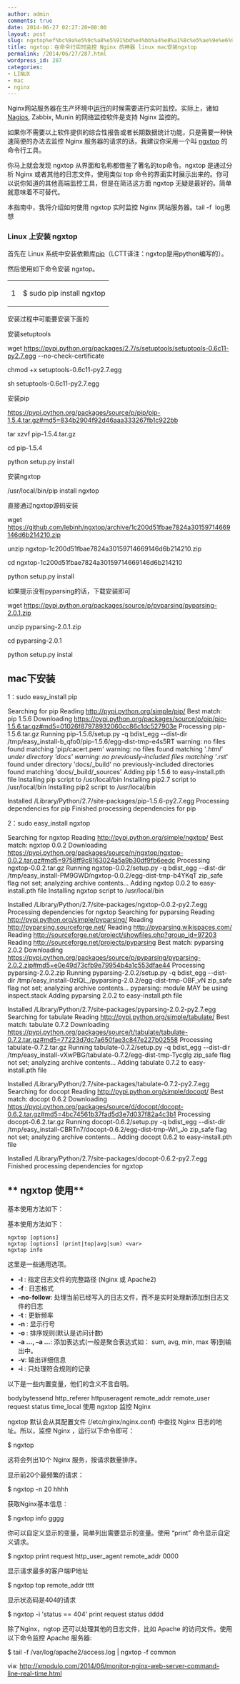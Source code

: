 ```yaml
---
author: admin
comments: true
date: 2014-06-27 02:27:20+00:00
layout: post
slug: ngxtop%ef%bc%9a%e5%9c%a8%e5%91%bd%e4%bb%a4%e8%a1%8c%e5%ae%9e%e6%97%b6%e7%9b%91%e6%8e%a7-nginx-%e7%9a%84%e7%a5%9e%e5%99%a8-linux-mac%e5%ae%89%e8%a3%85ngxtop
title: ngxtop：在命令行实时监控 Nginx 的神器 linux mac安装ngxtop
permalink: /2014/06/27/287.html
wordpress_id: 287
categories:
- LINUX
- mac
- nginx
---
```


Nginx网站服务器在生产环境中[运行](http://xmodulo.com/2014/01/compile-install-nginx-web-server.html)的时候需要进行实时监控。实际上，诸如[Nagios](http://xmodulo.com/2013/12/monitor-common-services-nagios.html), Zabbix, Munin 的网络监控软件是支持 Nginx 监控的。

如果你不需要以上软件提供的综合性报告或者长期数据统计功能，只是需要一种快速简便的办法去监控 Nginx 服务器的请求的话，我建议你采用一个叫 [ngxtop](https://github.com/lebinh/ngxtop) 的命令行工具。

你马上就会发现 ngxtop 从界面和名称都借鉴了著名的top命令。ngxtop 是通过分析 Nginx 或者其他的日志文件，使用类似 top 命令的界面实时展示出来的。你可以说你知道的其他高端监控工具，但是在简洁这方面 ngxtop 无疑是最好的。简单就意味着不可替代。

本指南中，我将介绍如何使用 ngxtop 实时监控 Nginx 网站服务器。tail -f  log思想


### Linux 上安装 ngxtop


首先在 Linux 系统中安装依赖库[pip](http://ask.xmodulo.com/install-pip-linux.html)（LCTT译注：ngxtop是用python编写的）。

然后使用如下命令安装 ngxtop。












<table >
<tbody >
<tr >

<td data-settings="show" >





1




</td>

<td >





$ sudo pip install ngxtop




</td>
</tr>
</tbody>
</table>
安装过程中可能要安装下面的

安装setuptools

wget https://pypi.python.org/packages/2.7/s/setuptools/setuptools-0.6c11-py2.7.egg --no-check-certificate

chmod +x setuptools-0.6c11-py2.7.egg

sh setuptools-0.6c11-py2.7.egg

安装pip

https://pypi.python.org/packages/source/p/pip/pip-1.5.4.tar.gz#md5=834b2904f92d46aaa333267fb1c922bb

tar xzvf pip-1.5.4.tar.gz

cd pip-1.5.4

python setup.py install

安装ngxtop

/usr/local/bin/pip install ngxtop

直接通过ngxtop源码安装

wget https://github.com/lebinh/ngxtop/archive/1c200d51fbae7824a30159714669146d6b214210.zip

unzip ngxtop-1c200d51fbae7824a30159714669146d6b214210.zip

cd ngxtop-1c200d51fbae7824a30159714669146d6b214210

python setup.py install

如果提示没有pyparsing的话，下载安装即可

wget https://pypi.python.org/packages/source/p/pyparsing/pyparsing-2.0.1.zip

unzip pyparsing-2.0.1.zip

cd pyparsing-2.0.1

python setup.py instal


## mac下安装


1：sudo easy_install pip

Searching for pip
Reading http://pypi.python.org/simple/pip/
Best match: pip 1.5.6
Downloading https://pypi.python.org/packages/source/p/pip/pip-1.5.6.tar.gz#md5=01026f87978932060cc86c1dc527903e
Processing pip-1.5.6.tar.gz
Running pip-1.5.6/setup.py -q bdist_egg --dist-dir /tmp/easy_install-b_qfo0/pip-1.5.6/egg-dist-tmp-e4s5RT
warning: no files found matching 'pip/cacert.pem'
warning: no files found matching '*.html' under directory 'docs'
warning: no previously-included files matching '*.rst' found under directory 'docs/_build'
no previously-included directories found matching 'docs/_build/_sources'
Adding pip 1.5.6 to easy-install.pth file
Installing pip script to /usr/local/bin
Installing pip2.7 script to /usr/local/bin
Installing pip2 script to /usr/local/bin

Installed /Library/Python/2.7/site-packages/pip-1.5.6-py2.7.egg
Processing dependencies for pip
Finished processing dependencies for pip

2：sudo easy_install ngxtop

Searching for ngxtop
Reading http://pypi.python.org/simple/ngxtop/
Best match: ngxtop 0.0.2
Downloading https://pypi.python.org/packages/source/n/ngxtop/ngxtop-0.0.2.tar.gz#md5=9758ff9c8163024a5a9b30df9fb6eedc
Processing ngxtop-0.0.2.tar.gz
Running ngxtop-0.0.2/setup.py -q bdist_egg --dist-dir /tmp/easy_install-PM9GWD/ngxtop-0.0.2/egg-dist-tmp-b4YKqT
zip_safe flag not set; analyzing archive contents...
Adding ngxtop 0.0.2 to easy-install.pth file
Installing ngxtop script to /usr/local/bin

Installed /Library/Python/2.7/site-packages/ngxtop-0.0.2-py2.7.egg
Processing dependencies for ngxtop
Searching for pyparsing
Reading http://pypi.python.org/simple/pyparsing/
Reading http://pyparsing.sourceforge.net/
Reading http://pyparsing.wikispaces.com/
Reading http://sourceforge.net/project/showfiles.php?group_id=97203
Reading http://sourceforge.net/projects/pyparsing
Best match: pyparsing 2.0.2
Downloading https://pypi.python.org/packages/source/p/pyparsing/pyparsing-2.0.2.zip#md5=e0e49d73cfb9e79954b4a1c553dfae44
Processing pyparsing-2.0.2.zip
Running pyparsing-2.0.2/setup.py -q bdist_egg --dist-dir /tmp/easy_install-0zIQL_/pyparsing-2.0.2/egg-dist-tmp-OBF_vN
zip_safe flag not set; analyzing archive contents...
pyparsing: module MAY be using inspect.stack
Adding pyparsing 2.0.2 to easy-install.pth file

Installed /Library/Python/2.7/site-packages/pyparsing-2.0.2-py2.7.egg
Searching for tabulate
Reading http://pypi.python.org/simple/tabulate/
Best match: tabulate 0.7.2
Downloading https://pypi.python.org/packages/source/t/tabulate/tabulate-0.7.2.tar.gz#md5=77223d7dc7a650fae3c847e227b02558
Processing tabulate-0.7.2.tar.gz
Running tabulate-0.7.2/setup.py -q bdist_egg --dist-dir /tmp/easy_install-vXwPBG/tabulate-0.7.2/egg-dist-tmp-Tycglg
zip_safe flag not set; analyzing archive contents...
Adding tabulate 0.7.2 to easy-install.pth file

Installed /Library/Python/2.7/site-packages/tabulate-0.7.2-py2.7.egg
Searching for docopt
Reading http://pypi.python.org/simple/docopt/
Best match: docopt 0.6.2
Downloading https://pypi.python.org/packages/source/d/docopt/docopt-0.6.2.tar.gz#md5=4bc74561b37fad5d3e7d037f82a4c3b1
Processing docopt-0.6.2.tar.gz
Running docopt-0.6.2/setup.py -q bdist_egg --dist-dir /tmp/easy_install-CBRTn7/docopt-0.6.2/egg-dist-tmp-Wrl_Jo
zip_safe flag not set; analyzing archive contents...
Adding docopt 0.6.2 to easy-install.pth file

Installed /Library/Python/2.7/site-packages/docopt-0.6.2-py2.7.egg
Finished processing dependencies for ngxtop









## ** ngxtop 使用**


基本使用方法如下：


基本使用方法如下：

```
ngxtop [options]
ngxtop [options] (print|top|avg|sum) <var>
ngxtop info
``` 

这里是一些通用选项。

<ul>
<li><strong>-l&nbsp;</strong>: 指定日志文件的完整路径 (Nginx 或 Apache2)</li>
<li><strong>-f&nbsp;</strong>: 日志格式</li>
<li><strong>–no-follow</strong>: 处理当前已经写入的日志文件，而不是实时处理新添加到日志文件的日志</li>
<li><strong>-t&nbsp;</strong>: 更新频率</li>
<li><strong>-n&nbsp;</strong>: 显示行号</li>
<li><strong>-o&nbsp;<var></var></strong>: 排序规则(默认是访问计数)</li>
<li><strong>-a …, –a …</strong>: 添加表达式(一般是聚合表达式如： sum, avg, min, max 等)到输出中。</li>
<li><strong>-v</strong>: 输出详细信息</li>
<li><strong>-i&nbsp;</strong>: 只处理符合规则的记录</li>
</ul>
以下是一些内置变量，他们的含义不言自明。

bodybytessend
http_referer
httpuseragent
remote_addr
remote_user
request
status
time_local
使用 ngxtop 监控 Nginx

ngxtop 默认会从其配置文件 (/etc/nginx/nginx.conf) 中查找 Nginx 日志的地址。所以，监控 Nginx ，运行以下命令即可：

$ ngxtop
 

这将会列出10个 Nginx 服务，按请求数量排序。

显示前20个最频繁的请求：

$ ngxtop -n 20
hhhh

获取Nginx基本信息：

$ ngxtop info
gggg

你可以自定义显示的变量，简单列出需要显示的变量。使用 “print” 命令显示自定义请求。

$ ngxtop print request http_user_agent remote_addr
0000

显示请求最多的客户端IP地址

$ ngxtop top remote_addr
tttt

显示状态码是404的请求

$ ngxtop -i 'status == 404' print request status
dddd

除了Nginx，ngtop 还可以处理其他的日志文件，比如 Apache 的访问文件。使用以下命令监控 Apache 服务器:

$ tail -f /var/log/apache2/access.log | ngxtop -f common
 

via: http://xmodulo.com/2014/06/monitor-nginx-web-server-command-line-real-time.html




